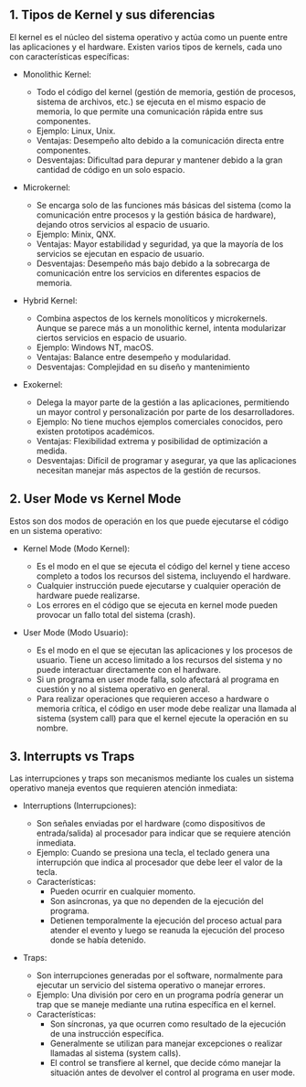 ## 1. Tipos de Kernel y sus diferencias

El kernel es el núcleo del sistema operativo y actúa como un puente entre las aplicaciones y el hardware. Existen varios tipos de kernels, cada uno con características específicas:

* Monolithic Kernel:

    * Todo el código del kernel (gestión de memoria, gestión de procesos, sistema de archivos, etc.) se ejecuta en el mismo espacio de memoria, lo que permite una comunicación rápida entre sus componentes.
    * Ejemplo: Linux, Unix.
    * Ventajas: Desempeño alto debido a la comunicación directa entre componentes.
    * Desventajas: Dificultad para depurar y mantener debido a la gran cantidad de código en un solo espacio.

* Microkernel:

    * Se encarga solo de las funciones más básicas del sistema (como la comunicación entre procesos y la gestión básica de hardware), dejando otros servicios al espacio de usuario.
    * Ejemplo: Minix, QNX.
    * Ventajas: Mayor estabilidad y seguridad, ya que la mayoría de los servicios se ejecutan en espacio de usuario.
    * Desventajas: Desempeño más bajo debido a la sobrecarga de comunicación entre los servicios en diferentes espacios de memoria.

* Hybrid Kernel:

    * Combina aspectos de los kernels monolíticos y microkernels. Aunque se parece más a un monolithic kernel, intenta modularizar ciertos servicios en espacio de usuario.
    * Ejemplo: Windows NT, macOS.
    * Ventajas: Balance entre desempeño y modularidad.
    * Desventajas: Complejidad en su diseño y mantenimiento

* Exokernel:

    * Delega la mayor parte de la gestión a las aplicaciones, permitiendo un mayor control y personalización por parte de los desarrolladores.
    * Ejemplo: No tiene muchos ejemplos comerciales conocidos, pero existen prototipos académicos.
    * Ventajas: Flexibilidad extrema y posibilidad de optimización a medida.
    * Desventajas: Difícil de programar y asegurar, ya que las aplicaciones necesitan manejar más aspectos de la gestión de recursos.

## 2. User Mode vs Kernel Mode

Estos son dos modos de operación en los que puede ejecutarse el código en un sistema operativo:

* Kernel Mode (Modo Kernel):
    * Es el modo en el que se ejecuta el código del kernel y tiene acceso completo a todos los recursos del sistema, incluyendo el hardware.
    * Cualquier instrucción puede ejecutarse y cualquier operación de hardware puede realizarse.
    * Los errores en el código que se ejecuta en kernel mode pueden provocar un fallo total del sistema (crash).

* User Mode (Modo Usuario):
    * Es el modo en el que se ejecutan las aplicaciones y los procesos de usuario. Tiene un acceso limitado a los recursos del sistema y no puede interactuar directamente con el hardware.
    * Si un programa en user mode falla, solo afectará al programa en cuestión y no al sistema operativo en general.
    * Para realizar operaciones que requieren acceso a hardware o memoria crítica, el código en user mode debe realizar una llamada al sistema (system call) para que el kernel ejecute la operación en su nombre.

## 3. Interrupts vs Traps

Las interrupciones y traps son mecanismos mediante los cuales un sistema operativo maneja eventos que requieren atención inmediata:

* Interruptions (Interrupciones):

    * Son señales enviadas por el hardware (como dispositivos de entrada/salida) al procesador para indicar que se requiere atención inmediata.
    * Ejemplo: Cuando se presiona una tecla, el teclado genera una interrupción que indica al procesador que debe leer el valor de la tecla.
    * Características:
        * Pueden ocurrir en cualquier momento.
        * Son asíncronas, ya que no dependen de la ejecución del programa.
        * Detienen temporalmente la ejecución del proceso actual para atender el evento y luego se reanuda la ejecución del proceso donde se había detenido.

* Traps:

    * Son interrupciones generadas por el software, normalmente para ejecutar un servicio del sistema operativo o manejar errores.
    * Ejemplo: Una división por cero en un programa podría generar un trap que se maneje mediante una rutina específica en el kernel.
    * Características:
        * Son síncronas, ya que ocurren como resultado de la ejecución de una instrucción específica.
        * Generalmente se utilizan para manejar excepciones o realizar llamadas al sistema (system calls).
        * El control se transfiere al kernel, que decide cómo manejar la situación antes de devolver el control al programa en user mode.
